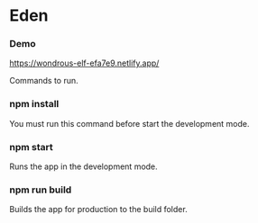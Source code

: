 # Eden
### Demo
https://wondrous-elf-efa7e9.netlify.app/

Commands to run.
### npm install
You must run this command before start the development mode.
### npm start
Runs the app in the development mode.
### npm run build
Builds the app for production to the build folder.
